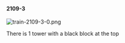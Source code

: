 #### 2109-3
![train-2109-3-0.png](https://github.com/lil-lab/nlvr/raw/master/nlvr/train/images/40/train-2109-3-0.png "train-2109-3-0.png")

There is 1 tower with a black block at the top